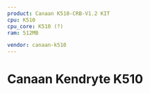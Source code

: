 ```yaml
---
product: Canaan K510-CRB-V1.2 KIT
cpu: K510
cpu_core: K510 (?)
ram: 512MB

vendor: canaan-k510
---
```


# Canaan Kendryte K510


